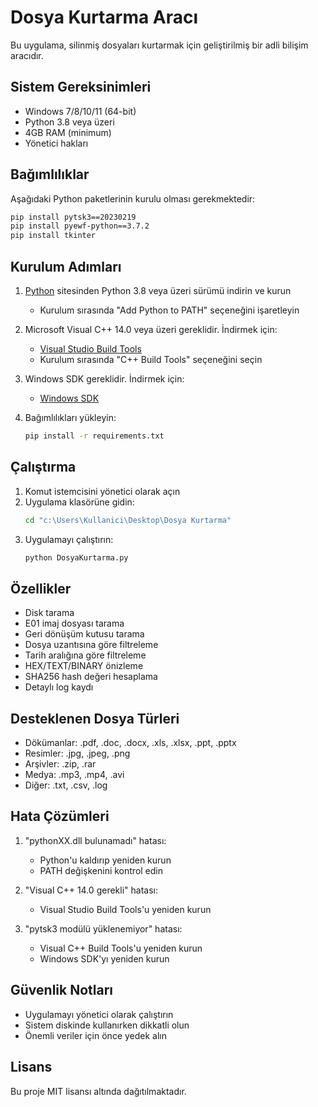 # Dosya Kurtarma Aracı

Bu uygulama, silinmiş dosyaları kurtarmak için geliştirilmiş bir adli bilişim aracıdır.

## Sistem Gereksinimleri

- Windows 7/8/10/11 (64-bit)
- Python 3.8 veya üzeri
- 4GB RAM (minimum)
- Yönetici hakları

## Bağımlılıklar

Aşağıdaki Python paketlerinin kurulu olması gerekmektedir:

```bash
pip install pytsk3==20230219
pip install pyewf-python==3.7.2
pip install tkinter
```

## Kurulum Adımları

1. [Python](https://www.python.org/downloads/) sitesinden Python 3.8 veya üzeri sürümü indirin ve kurun
   - Kurulum sırasında "Add Python to PATH" seçeneğini işaretleyin

2. Microsoft Visual C++ 14.0 veya üzeri gereklidir. İndirmek için:
   - [Visual Studio Build Tools](https://visualstudio.microsoft.com/visual-cpp-build-tools/)
   - Kurulum sırasında "C++ Build Tools" seçeneğini seçin

3. Windows SDK gereklidir. İndirmek için:
   - [Windows SDK](https://developer.microsoft.com/en-us/windows/downloads/windows-sdk/)

4. Bağımlılıkları yükleyin:
   ```bash
   pip install -r requirements.txt
   ```

## Çalıştırma

1. Komut istemcisini yönetici olarak açın
2. Uygulama klasörüne gidin:
   ```bash
   cd "c:\Users\Kullanici\Desktop\Dosya Kurtarma"
   ```
3. Uygulamayı çalıştırın:
   ```bash
   python DosyaKurtarma.py
   ```

## Özellikler

- Disk tarama
- E01 imaj dosyası tarama
- Geri dönüşüm kutusu tarama
- Dosya uzantısına göre filtreleme
- Tarih aralığına göre filtreleme
- HEX/TEXT/BINARY önizleme
- SHA256 hash değeri hesaplama
- Detaylı log kaydı

## Desteklenen Dosya Türleri

- Dökümanlar: .pdf, .doc, .docx, .xls, .xlsx, .ppt, .pptx
- Resimler: .jpg, .jpeg, .png
- Arşivler: .zip, .rar
- Medya: .mp3, .mp4, .avi
- Diğer: .txt, .csv, .log

## Hata Çözümleri

1. "pythonXX.dll bulunamadı" hatası:
   - Python'u kaldırıp yeniden kurun
   - PATH değişkenini kontrol edin

2. "Visual C++ 14.0 gerekli" hatası:
   - Visual Studio Build Tools'u yeniden kurun

3. "pytsk3 modülü yüklenemiyor" hatası:
   - Visual C++ Build Tools'u yeniden kurun
   - Windows SDK'yı yeniden kurun

## Güvenlik Notları

- Uygulamayı yönetici olarak çalıştırın
- Sistem diskinde kullanırken dikkatli olun
- Önemli veriler için önce yedek alın

## Lisans

Bu proje MIT lisansı altında dağıtılmaktadır.
